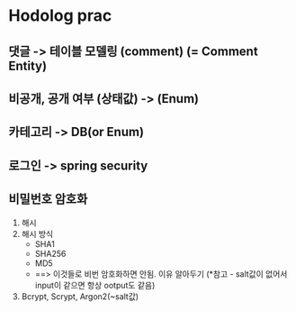 # Hodolog prac

##  댓글 -> 테이블 모델링 (comment) (= Comment Entity)

## 비공개, 공개 여부 (상태값) -> (Enum)

## 카테고리 -> DB(or Enum)

## 로그인 -> spring security

## 비밀번호 암호화

1. 해시
2. 해시 방식
    - SHA1
    - SHA256
    - MD5
    - ==> 이것들로 비번 암호화하면 안됨. 이유 알아두기
      (*참고 - salt값이 없어서 input이 같으면 항상 ootput도 같음)
3. Bcrypt, Scrypt, Argon2(~salt값)



